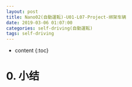 ```yaml
---
layout: post
title: Nano02(自動運転)-U01-L07-Project-绑架车辆
date: 2019-03-06 01:07:00
categories: self-driving(自動運転)
tags: self-driving
---
```

* content
{:toc}

# 0. 小结